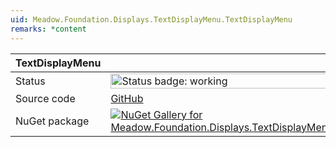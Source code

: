 ```yaml
---
uid: Meadow.Foundation.Displays.TextDisplayMenu.TextDisplayMenu
remarks: *content
---
```


| TextDisplayMenu | |
|--------|--------|
| Status | <img src="https://img.shields.io/badge/Working-brightgreen" style="width: auto; height: -webkit-fill-available;" alt="Status badge: working" /> |
| Source code | [GitHub](https://github.com/WildernessLabs/Meadow.Foundation/tree/main/Source/Meadow.Foundation.Libraries_and_Frameworks/Displays.TextDisplayMenu) |
| NuGet package | <a href="https://www.nuget.org/packages/Meadow.Foundation.Displays.TextDisplayMenu/" target="_blank"><img src="https://img.shields.io/nuget/v/Meadow.Foundation.Displays.TextDisplayMenu.svg?label=Meadow.Foundation.Displays.TextDisplayMenu" alt="NuGet Gallery for Meadow.Foundation.Displays.TextDisplayMenu" /></a> |

